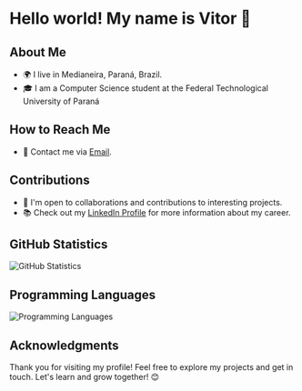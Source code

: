 # Hello world! My name is Vitor 👋

## About Me

- 🌍 I live in Medianeira, Paraná, Brazil.
- 🎓 I am a Computer Science student at the Federal Technological University of Paraná

## How to Reach Me
 
- 📧 Contact me via [Email](paladinivitor.vp@gmail.com).

## Contributions

- 🤝 I'm open to collaborations and contributions to interesting projects.
- 📚 Check out my [LinkedIn Profile](https://www.linkedin.com/in/vitor-paladini-a36526229/) for more information about my career.

## GitHub Statistics

![GitHub Statistics](https://github-readme-stats.vercel.app/api?username=your_username&show_icons=true&theme=dark)

## Programming Languages

![Programming Languages](https://github-readme-stats.vercel.app/api/top-langs/?username=your_username&layout=compact&theme=dark)

## Acknowledgments

Thank you for visiting my profile! Feel free to explore my projects and get in touch. Let's learn and grow together! 😊
